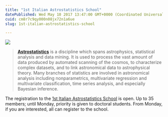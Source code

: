 ```yaml
---
title: "1st Italian Astrostatistics School"
datePublished: Wed May 10 2017 13:47:00 GMT+0000 (Coordinated Universal Time)
cuid: cm8r7c9qy000n08jx72n1a6ue
slug: 1st-italian-astrostatistics-school

---
```



![](https://cdn.hashnode.com/res/hashnode/image/upload/v1743070784101/f9cc70cb-df51-4e25-8cc2-2056273207ae.jpeg)

> [**Astrostatistics**](https://en.wikipedia.org/wiki/Astrostatistics) is a discipline which spans astrophysics, statistical analysis and data mining. It is used to process the vast amount of data produced by automated scanning of the cosmos, to characterize complex datasets, and to link astronomical data to astrophysical theory. Many branches of statistics are involved in astronomical analysis including nonparametrics, multivariate regression and multivariate classification, time series analysis, and especially Bayesian inference.

The registration to the [1st Italian Astrostatistics School](http://iaa.mi.oa-brera.inaf.it/IAA/AstroStatisticsSchool.html) is open. Up to 35 members; until Monday, priority is given to doctoral students. From Monday, if you are interested, all can register to the school.